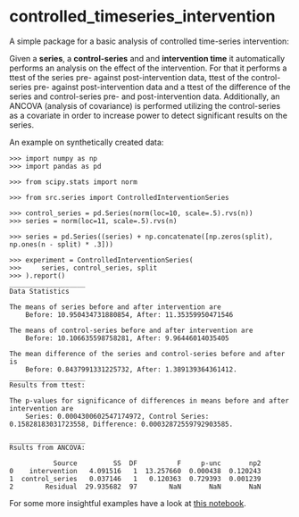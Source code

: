 # controlled_timeseries_intervention

A simple package for a basic analysis of controlled time-series intervention:

Given a **series**, a **control-series** and and **intervention time** it
automatically performs an analysis on the effect of the intervention. For that it
performs a ttest of the series pre- against post-intervention data, ttest of the
control-series pre- against post-intervention data and a ttest of the difference
of the series and control-series pre- and post-intervention data. Additionally,
an ANCOVA (analysis of covariance) is performed utilizing the control-series as
a covariate in order to increase power to detect significant results on the series.

An example on synthetically created data:

```
>>> import numpy as np
>>> import pandas as pd

>>> from scipy.stats import norm

>>> from src.series import ControlledInterventionSeries

>>> control_series = pd.Series(norm(loc=10, scale=.5).rvs(n))
>>> series = norm(loc=11, scale=.5).rvs(n)

>>> series = pd.Series((series) + np.concatenate([np.zeros(split), np.ones(n - split) * .3]))

>>> experiment = ControlledInterventionSeries(
>>>     series, control_series, split
>>> ).report()
___________________
Data Statistics

The means of series before and after intervention are
	Before: 10.950434731880854, After: 11.35359950471546

The means of control-series before and after intervention are
	Before: 10.106635598758281, After: 9.96446014035405

The mean difference of the series and control-series before and after is
	Before: 0.8437991331225732, After: 1.389139364361412.
___________________
Results from ttest:

The p-values for significance of differences in means before and after intervention are
	Series: 0.0004300602547174972, Control Series: 0.15828183031723558, Difference: 0.00032872559792903585.

___________________
Rsults from ANCOVA:

           Source         SS  DF          F     p-unc       np2
0    intervention   4.091516   1  13.257660  0.000438  0.120243
1  control_series   0.037146   1   0.120363  0.729393  0.001239
2        Residual  29.935682  97        NaN       NaN       NaN
```

For some more insightful examples have a look at [this notebook](examples.ipynb).
